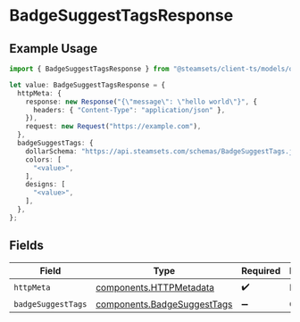 # BadgeSuggestTagsResponse

## Example Usage

```typescript
import { BadgeSuggestTagsResponse } from "@steamsets/client-ts/models/operations";

let value: BadgeSuggestTagsResponse = {
  httpMeta: {
    response: new Response("{\"message\": \"hello world\"}", {
      headers: { "Content-Type": "application/json" },
    }),
    request: new Request("https://example.com"),
  },
  badgeSuggestTags: {
    dollarSchema: "https://api.steamsets.com/schemas/BadgeSuggestTags.json",
    colors: [
      "<value>",
    ],
    designs: [
      "<value>",
    ],
  },
};
```

## Fields

| Field                                                                      | Type                                                                       | Required                                                                   | Description                                                                |
| -------------------------------------------------------------------------- | -------------------------------------------------------------------------- | -------------------------------------------------------------------------- | -------------------------------------------------------------------------- |
| `httpMeta`                                                                 | [components.HTTPMetadata](../../models/components/httpmetadata.md)         | :heavy_check_mark:                                                         | N/A                                                                        |
| `badgeSuggestTags`                                                         | [components.BadgeSuggestTags](../../models/components/badgesuggesttags.md) | :heavy_minus_sign:                                                         | OK                                                                         |